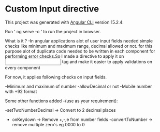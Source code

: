 # Custom Input directive 
This project was generated with [Angular CLI](https://github.com/angular/angular-cli) version 15.2.4.

Run ' ng serve -o ' to run the project in browser.


What is it ?
-In angular applications alot of user input fields needed simple checks like minimum and maximum range, decimal allowed or not.
for this purpose alot of duplicate code needed to be written in each component for performing error checks.So I made a directive to apply it on <input> tag and make it easier to apply validations on every component

For now, it applies following checks on input fields.

-Minimum and maximum of number
-allowDecimal or not
-Mobile number with +92 format 


Some other functions added -(use as your requirement):

-setTwoNumberDecimal -> Convert to 2 decimal places
- onKeydown -> Remove +,-,e from number fields
-convertToNumber -> remove multiple zero's eg 0000 to 0

